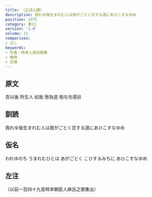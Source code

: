 ```yaml
---
title: （正述心緒）
description: 我れゆ後生まれむ人は我がごとく恋する道にあひこすなゆめ
position: 2375
category: 巻11
version: '1.0'
volume: 11
comparison:
- なし
keywords:
- 作者：柿本人麻呂歌集
- 略体
- 恋情
---
```


## 原文

吾以後 所生人 如我 戀為道 相与勿湯目

## 訓読

我れゆ後生まれむ人は我がごとく恋する道にあひこすなゆめ

## 仮名

われゆのち うまれむひとは あがごとく こひするみちに あひこすなゆめ

## 左注

（以前一百四十九首柿本朝臣人麻呂之歌集出）
